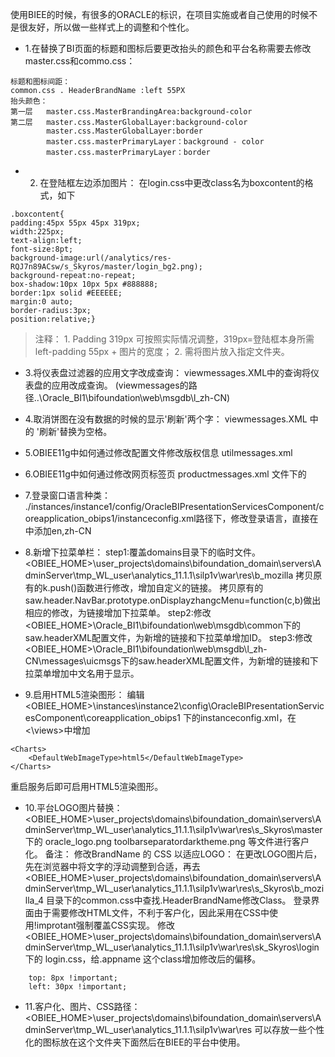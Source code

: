 使用BIEE的时候，有很多的ORACLE的标识，在项目实施或者自己使用的时候不是很友好，所以做一些样式上的调整和个性化。

* 1.在替换了BI页面的标题和图标后要更改抬头的颜色和平台名称需要去修改master.css和commo.css：
```
标题和图标间距：
common.css . HeaderBrandName :left 55PX 
抬头颜色：
第一层   master.css.MasterBrandingArea:background-color
第二层   master.css.MasterGlobalLayer:background-color
        master.css.MasterGlobalLayer:border
        master.css.masterPrimaryLayer：background - color
        master.css.masterPrimaryLayer：border 
```
* 2. 在登陆框左边添加图片：
在login.css中更改class名为boxcontent的格式，如下
```
.boxcontent{
padding:45px 55px 45px 319px; 
width:225px;
text-align:left;
font-size:8pt;
background-image:url(/analytics/res-RQJ7n89ACsw/s_Skyros/master/login_bg2.png);
background-repeat:no-repeat;
box-shadow:10px 10px 5px #888888;
border:1px solid #EEEEEE;
margin:0 auto;
border-radius:3px;
position:relative;}
```
> 注释：
    1. Padding 319px 可按照实际情况调整，319px=登陆框本身所需left-padding 55px + 图片的宽度；
    2. 需将图片放入指定文件夹。

* 3.将仪表盘过滤器的应用文字改成查询：
viewmessages.XML中的<WebMessage name="kmsgEVCPromptApply"><HTML>查询</HTML></WebMessage>将仪表盘的应用改成查询。
(viewmessages的路径..\Oracle_BI1\bifoundation\web\msgdb\l_zh-CN\)

* 4.取消饼图在没有数据的时候的显示'刷新'两个字：
viewmessages.XML  中的<WebMessage name="kmsgEVCLinkRefresh"> '刷新'替换为空格。

* 5.OBIEE11g中如何通过修改配置文件修改版权信息 utilmessages.xml

* 6.OBIEE11g中如何通过修改网页标签页 productmessages.xml 文件下的<WebMessage name="kmsgProductPortal">

* 7.登录窗口语言种类：
./instances/instance1/config/OracleBIPresentationServicesComponent/coreapplication_obips1/instanceconfig.xml路径下，修改登录语言，直接在<ServerInstance>中添加<Localization><AllowedLanguages>en,zh-CN</AllowedLanguages> </Localization>

* 8.新增下拉菜单栏：
step1:覆盖domains目录下的临时文件。
<OBIEE_HOME>\user_projects\domains\bifoundation_domain\servers\AdminServer\tmp\_WL_user\analytics_11.1.1\silp1v\war\res\b_mozilla
拷贝原有的k.push()函数进行修改，增加自定义的链接。
拷贝原有的saw.header.NavBar.prototype.onDisplayzhangcMenu=function(c,b)做出相应的修改，为链接增加下拉菜单。
step2:修改<OBIEE_HOME>\Oracle_BI1\bifoundation\web\msgdb\common下的saw.headerXML配置文件，为新增的链接和下拉菜单增加ID。
step3:修改<OBIEE_HOME>\Oracle_BI1\bifoundation\web\msgdb\l_zh-CN\messages\uicmsgs下的saw.headerXML配置文件，为新增的链接和下拉菜单增加中文名用于显示。


* 9.启用HTML5渲染图形：
编辑<OBIEE_HOME>\instances\instance2\config\OracleBIPresentationServicesComponent\coreapplication_obips1 下的instanceconfig.xml，在<\views>中增加

```
<Charts>
    <DefaultWebImageType>html5</DefaultWebImageType>
</Charts>
```
重启服务后即可启用HTML5渲染图形。

* 10.平台LOGO图片替换：
<OBIEE_HOME>\user_projects\domains\bifoundation_domain\servers\AdminServer\tmp\_WL_user\analytics_11.1.1\silp1v\war\res\s_Skyros\master下的
oracle_logo.png
toolbarseparatordarktheme.png
等文件进行客户化。
备注：
修改BrandName 的 CSS 以适应LOGO：
在更改LOGO图片后，先在浏览器中将文字的浮动调整到合适，再去
<OBIEE_HOME>\user_projects\domains\bifoundation_domain\servers\AdminServer\tmp\_WL_user\analytics_11.1.1\silp1v\war\res\s_Skyros\b_mozilla_4 目录下的common.css中查找.HeaderBrandName修改Class。
登录界面由于需要修改HTML文件，不利于客户化，因此采用在CSS中使用!improtant强制覆盖CSS实现。
修改<OBIEE_HOME>\user_projects\domains\bifoundation_domain\servers\AdminServer\tmp\_WL_user\analytics_11.1.1\silp1v\war\res\sk_Skyros\login 下的 login.css，给.appname 这个class增加修改后的偏移。
```
    top: 8px !important;
    left: 30px !important;
```

* 11.客户化、图片、CSS路径：
<OBIEE_HOME>\user_projects\domains\bifoundation_domain\servers\AdminServer\tmp\_WL_user\analytics_11.1.1\silp1v\war\res
可以存放一些个性化的图标放在这个文件夹下面然后在BIEE的平台中使用。


